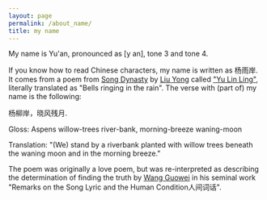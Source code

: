 ```yaml
---
layout: page
permalink: /about_name/
title: my name
---
```


My name is Yu'an, pronounced as [y an], tone 3 and tone 4.

If you know how to read Chinese characters, my name is written as 杨雨岸. It comes from a poem from [Song Dynasty](https://en.wikipedia.org/wiki/Song_dynasty) by [Liu Yong](https://en.wikipedia.org/wiki/Liu_Yong_(Song_dynasty)) called ["Yu Lin Ling"](https://zh.wikisource.org/zh-hant/%E9%9B%A8%E9%9C%96%E9%88%B4_(%E6%9F%B3%E6%B0%B8)), literally translated as "Bells ringing in the rain". The verse with (part of) my name is the following:

杨柳岸，晓风残月.

Gloss: Aspens willow-trees river-bank, morning-breeze waning-moon

Translation: "(We) stand by a riverbank planted with willow trees
beneath the waning moon and in the morning breeze."

The poem was originally a love poem, but was re-interpreted as describing the determination of finding the truth by [Wang Guowei](https://en.wikipedia.org/wiki/Wang_Guowei) in his seminal work "Remarks on the Song Lyric and the Human Condition人间词话". 